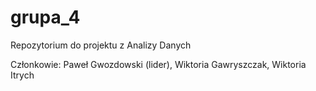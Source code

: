 # grupa_4
Repozytorium do projektu z Analizy Danych

Członkowie: Paweł Gwozdowski (lider), Wiktoria Gawryszczak, Wiktoria Itrych

